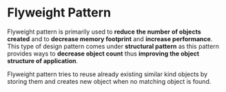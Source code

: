 # Flyweight Pattern

Flyweight pattern is primarily used to **reduce the number of objects created** and to **decrease memory footprint** and **increase performance**. This type of design pattern comes under **structural pattern** as this pattern provides ways to **decrease object count** thus **improving the object structure of application**.

Flyweight pattern tries to reuse already existing similar kind objects by storing them and creates new object when no matching object is found.

